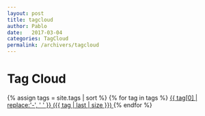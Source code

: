 ```yaml
---
layout: post
title: tagcloud
author: Pablo
date:   2017-03-04
categories: TagCloud
permalink: /archivers/tagcloud
---
```


<h1>Tag Cloud</h1>
{% assign tags = site.tags | sort %}
{% for tag in tags %}
 <span class="site-tag">
    <a href="/tag/{{ tag | first | slugify }}/"
        style="font-size: {{ tag | last | size  |  times: 4 | plus: 80  }}%">
            {{ tag[0] | replace:'-', ' ' }} ({{ tag | last | size }})
    </a>
</span>
{% endfor %}
